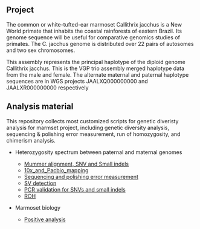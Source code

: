 ## Project 

The common or white-tufted-ear marmoset Callithrix jacchus is a New World primate that inhabits the coastal rainforests of eastern Brazil. Its genome sequence will be useful for comparative genomics studies of primates. The C. jacchus genome is distributed over 22 pairs of autosomes and two sex chromosomes.

This assembly represents the principal haplotype of the diploid genome Callithrix jacchus. This is the VGP trio assembly merged haplotype data from the male and female. The alternate maternal and paternal haplotype sequences are in WGS projects JAALXQ000000000 and JAALXR000000000 respectively 


## Analysis material

This repository collects most customized scripts for genetic diveristy analysis for marmset project, including genetic diversity analysis, sequencing & polishing error measurement, run of homozygosity, and chimerism analysis.

- Heterozygosity spectrum between paternal and maternal genomes
	- [Mummer alignment, SNV and Small indels](Mummer_alignment/README.md)
	- [10x_and_Pacbio_mapping](10x_and_Pacbio_mapping/README.md)
	- [Sequencing and polishing error measurement](sequencing_and_polishing_error/README.md.html)
	- [SV detection](Structure_variations/README.md.html)
	- [PCR validation for SNVs and small indels](Experimental_validation/README.md)
	- [ROH](ROH/README.txt)

- Marmoset biology
	- [Positive analysis](positive_selection/README.md)







